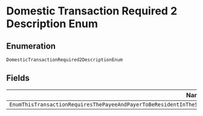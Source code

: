 
# Domestic Transaction Required 2 Description Enum

## Enumeration

`DomesticTransactionRequired2DescriptionEnum`

## Fields

| Name |
|  --- |
| `EnumThisTransactionRequiresThePayeeAndPayerToBeResidentInTheSameCountryADomesticTransactionIsRequiredToCreateThisPayment` |

